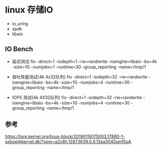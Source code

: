 # linux 存储IO

* io_uring 
* spdk
* libaio

## IO Bench

* 延迟测试
fio -direct=1 -iodepth=1 -rw=randwrite -ioengine=libaio -bs=4k -size=1G -numjobs=1 -runtime=30 -group_reporting -name=/tmp/1

* 吞吐性能测试(4k 4x32队列)
fio -direct=1 -iodepth=32 -rw=randwrite -ioengine=libaio -bs=4k -size=1G -numjobs=4 -runtime=30 -group_reporting -name=/tmp/1

* IOPS 测试(4k 4X32队列)
fio -direct=1 -iodepth=32 -rw=randwrite -ioengine=libaio -bs=4k -size=1G -numjobs=4 -runtime=30 -group_reporting -name=/tmp/1


## 参考

https://lore.kernel.org/linux-block/20190116175003.17880-1-axboe@kernel.dk/?spm=a2c6h.12873639.0.0.13aa3045smf5uA
